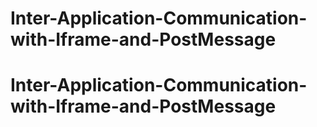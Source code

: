 # Inter-Application-Communication-with-Iframe-and-PostMessage
# Inter-Application-Communication-with-Iframe-and-PostMessage
